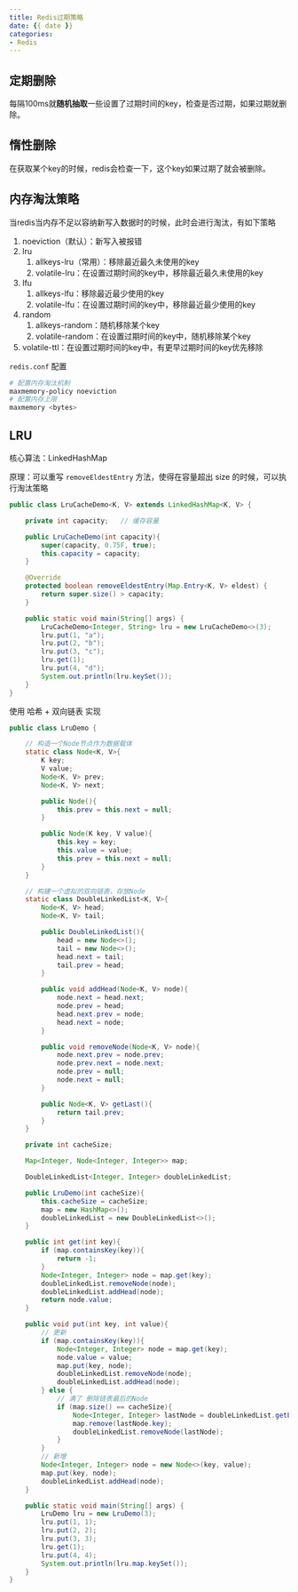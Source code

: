 ```yaml
---
title: Redis过期策略
date: {{ date }}
categories:
- Redis
---
```


## 定期删除

每隔100ms就**随机抽取**一些设置了过期时间的key，检查是否过期，如果过期就删除。

## 惰性删除

在获取某个key的时候，redis会检查一下，这个key如果过期了就会被删除。

## 内存淘汰策略

当redis当内存不足以容纳新写入数据时的时候，此时会进行淘汰，有如下策略

1. noeviction（默认）：新写入被报错
2. lru
   1. allkeys-lru（常用）：移除最近最久未使用的key
   2. volatile-lru：在设置过期时间的key中，移除最近最久未使用的key
3. lfu
   1. allkeys-lfu：移除最近最少使用的key
   2. volatile-lfu：在设置过期时间的key中，移除最近最少使用的key
4. random
   1. allkeys-random：随机移除某个key
   2. volatile-random：在设置过期时间的key中，随机移除某个key
5. volatile-ttl：在设置过期时间的key中，有更早过期时间的key优先移除

`redis.conf` 配置 

```powershell
# 配置内存淘汰机制
maxmemory-policy noeviction
# 配置内存上限
maxmemory <bytes>
```

## LRU

核心算法：LinkedHashMap

原理：可以重写 `removeEldestEntry` 方法，使得在容量超出 size 的时候，可以执行淘汰策略

```java
public class LruCacheDemo<K, V> extends LinkedHashMap<K, V> {

    private int capacity;   // 缓存容量

    public LruCacheDemo(int capacity){
        super(capacity, 0.75F, true);
        this.capacity = capacity;
    }

    @Override
    protected boolean removeEldestEntry(Map.Entry<K, V> eldest) {
        return super.size() > capacity;
    }

    public static void main(String[] args) {
        LruCacheDemo<Integer, String> lru = new LruCacheDemo<>(3);
        lru.put(1, "a");
        lru.put(2, "b");
        lru.put(3, "c");
        lru.get(1);
        lru.put(4, "d");
        System.out.println(lru.keySet());
    }
}
```

使用 哈希 + 双向链表 实现

```java
public class LruDemo {

    // 构造一个Node节点作为数据载体
    static class Node<K, V>{
        K key;
        V value;
        Node<K, V> prev;
        Node<K, V> next;

        public Node(){
            this.prev = this.next = null;
        }

        public Node(K key, V value){
            this.key = key;
            this.value = value;
            this.prev = this.next = null;
        }
    }

    // 构建一个虚拟的双向链表，存放Node
    static class DoubleLinkedList<K, V>{
        Node<K, V> head;
        Node<K, V> tail;

        public DoubleLinkedList(){
            head = new Node<>();
            tail = new Node<>();
            head.next = tail;
            tail.prev = head;
        }

        public void addHead(Node<K, V> node){
            node.next = head.next;
            node.prev = head;
            head.next.prev = node;
            head.next = node;
        }

        public void removeNode(Node<K, V> node){
            node.next.prev = node.prev;
            node.prev.next = node.next;
            node.prev = null;
            node.next = null;
        }

        public Node<K, V> getLast(){
            return tail.prev;
        }
    }

    private int cacheSize;

    Map<Integer, Node<Integer, Integer>> map;

    DoubleLinkedList<Integer, Integer> doubleLinkedList;

    public LruDemo(int cacheSize){
        this.cacheSize = cacheSize;
        map = new HashMap<>();
        doubleLinkedList = new DoubleLinkedList<>();
    }

    public int get(int key){
        if (map.containsKey(key)){
            return -1;
        }
        Node<Integer, Integer> node = map.get(key);
        doubleLinkedList.removeNode(node);
        doubleLinkedList.addHead(node);
        return node.value;
    }

    public void put(int key, int value){
        // 更新
        if (map.containsKey(key)){
            Node<Integer, Integer> node = map.get(key);
            node.value = value;
            map.put(key, node);
            doubleLinkedList.removeNode(node);
            doubleLinkedList.addHead(node);
        } else {
            // 满了 删除链表最后的Node
            if (map.size() == cacheSize){
                Node<Integer, Integer> lastNode = doubleLinkedList.getLast();
                map.remove(lastNode.key);
                doubleLinkedList.removeNode(lastNode);
            }
        }
        // 新增
        Node<Integer, Integer> node = new Node<>(key, value);
        map.put(key, node);
        doubleLinkedList.addHead(node);
    }

    public static void main(String[] args) {
        LruDemo lru = new LruDemo(3);
        lru.put(1, 1);
        lru.put(2, 2);
        lru.put(3, 3);
        lru.get(1);
        lru.put(4, 4);
        System.out.println(lru.map.keySet());
    }
}
```
